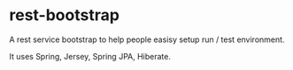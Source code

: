 rest-bootstrap
==============

A rest service bootstrap to help people easisy setup run / test environment. 

It uses Spring, Jersey, Spring JPA, Hiberate.
